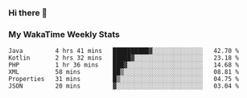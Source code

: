 ### Hi there 👋

<!--
**royschrauwen/royschrauwen** is a ✨ _special_ ✨ repository because its `README.md` (this file) appears on your GitHub profile.

Here are some ideas to get you started:

- 🔭 I’m currently working on ...
- 🌱 I’m currently learning ...
- 👯 I’m looking to collaborate on ...
- 🤔 I’m looking for help with ...
- 💬 Ask me about ...
- 📫 How to reach me: ...
- 😄 Pronouns: ...
- ⚡ Fun fact: ...
-->


### My WakaTime Weekly Stats
<!--START_SECTION:waka-->

```text
Java         4 hrs 41 mins   ██████████▓░░░░░░░░░░░░░░   42.70 %
Kotlin       2 hrs 32 mins   █████▓░░░░░░░░░░░░░░░░░░░   23.18 %
PHP          1 hr 36 mins    ███▓░░░░░░░░░░░░░░░░░░░░░   14.68 %
XML          58 mins         ██▒░░░░░░░░░░░░░░░░░░░░░░   08.81 %
Properties   31 mins         █▒░░░░░░░░░░░░░░░░░░░░░░░   04.75 %
JSON         20 mins         ▓░░░░░░░░░░░░░░░░░░░░░░░░   03.04 %
```

<!--END_SECTION:waka-->
